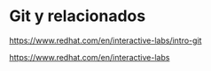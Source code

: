 # Git y relacionados

https://www.redhat.com/en/interactive-labs/intro-git

https://www.redhat.com/en/interactive-labs
